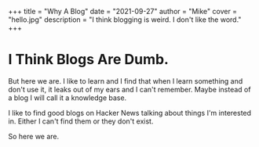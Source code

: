 +++
title = "Why A Blog"
date = "2021-09-27"
author = "Mike"
cover = "hello.jpg"
description = "I think blogging is weird. I don't like the word."
+++

# I Think Blogs Are Dumb.

But here we are. I like to learn and I find that when I learn something and don't use it, it leaks out of my ears and I can't remember. Maybe instead of a blog I will call it a knowledge base.

I like to find good blogs on Hacker News talking about things I'm interested in. Either I can't find them or they don't exist.

So here we are.

